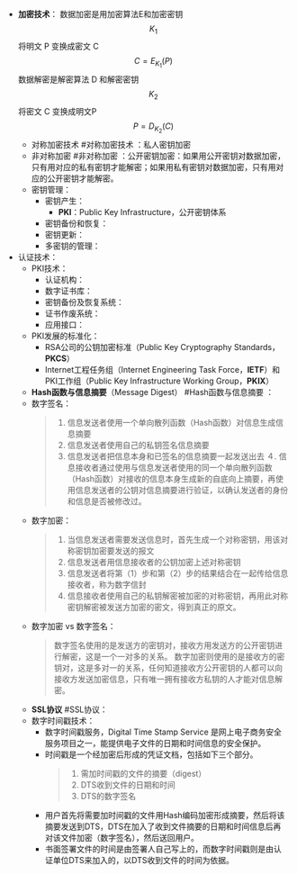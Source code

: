 - **加密技术**：
  数据加密是用加密算法E和加密密钥 $$K_{1}$$ 将明文 P 变换成密文 C
  $$
  C = E_{K_{1}}(P)
  $$
  数据解密是解密算法 D 和解密密钥 $$K_{2}$$ 将密文 C 变换成明文P
  $$
  P = D_{K_{2}}(C)
  $$
	- 对称加密技术 #对称加密技术 ：私人密钥加密
	- 非对称加密 #非对称加密 ：公开密钥加密：如果用公开密钥对数据加密，只有用对应的私有密钥才能解密；如果用私有密钥对数据加密，只有用对应的公开密钥才能解密。
	- 密钥管理：
		- 密钥产生：
			- **PKI**：Public Key Infrastructure，公开密钥体系
		- 密钥备份和恢复：
		- 密钥更新：
		- 多密钥的管理：
- 认证技术：
	- PKI技术：
		- 认证机构：
		- 数字证书库：
		- 密钥备份及恢复系统：
		- 证书作废系统：
		- 应用接口：
	- PKI发展的标准化：
		- RSA公司的公钥加密标准（Public Key Cryptography Standards，**PKCS**）
		- Internet工程任务组（Internet Engineering Task Force，**IETF**）和PKI工作组（Public Key Infrastructure Working Group，**PKIX**）
	- **Hash函数与信息摘要**（Message Digest） #Hash函数与信息摘要 ：
	- 数字签名：
	  > 1. 信息发送者使用一个单向散列函数（Hash函数）对信息生成信息摘要
	  > 2. 信息发送者使用自己的私钥签名信息摘要
	  > 3. 信息发送者把信息本身和已签名的信息摘要一起发送出去
	  >４. 信息接收者通过使用与信息发送者使用的同一个单向散列函数（Hash函数）对接收的信息本身生成新的自底向上摘要，再使用信息发送者的公钥对信息摘要进行验证，以确认发送者的身份和信息是否被修改过。
	- 数字加密：
	  > 1. 当信息发送者需要发送信息时，首先生成一个对称密钥，用该对称密钥加密要发送的报文
	  > 2. 信息发送者用信息接收者的公钥加密上述对称密钥
	  > 3. 信息发送者将第（1）步和第（2）步的结果结合在一起传给信息接收者，称为数字信封
	  > 4. 信息接收者使用自己的私钥解密被加密的对称密钥，再用此对称密钥解密被发送方加密的密文，得到真正的原文。
	- 数字加密 vs 数字签名：
	  > 数字签名使用的是发送方的密钥对，接收方用发送方的公开密钥进行解密，这是一个一对多的关系。
	  > 数字加密则使用的是接收方的密钥对，这是多对一的关系，任何知道接收方公开密钥的人都可以向接收方发送加密信息，只有唯一拥有接收方私钥的人才能对信息解密。
	- **SSL协议** #SSL协议：
	- 数字时间戳技术：
		- 数字时间戳服务，Digital Time Stamp Service 是网上电子商务安全服务项目之一，能提供电子文件的日期和时间信息的安全保护。
		- 时间戳是一个经加密后形成的凭证文档，包括如下三个部分。
		  > 1. 需加时间戳的文件的摘要（digest）
		  > 2. DTS收到文件的日期和时间
		  > 3. DTS的数字签名
		- 用户首先将需要加时间戳的文件用Hash编码加密形成摘要，然后将该摘要发送到DTS，DTS在加入了收到文件摘要的日期和时间信息后再对该文件加密（数字签名），然后送回用户。
		- 书面签署文件的时间是由签署人自己写上的，而数字时间戳则是由认证单位DTS来加入的，以DTS收到文件的时间为依据。